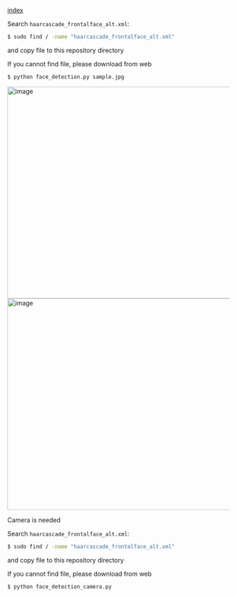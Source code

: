 
[index](./index.md)


Search `haarcascade_frontalface_alt.xml`:
```sh
$ sudo find / -name "haarcascade_frontalface_alt.xml"
```

and copy file to this repository directory

If you cannot find file, please download from web


```sh
$ python face_detection.py sample.jpg
```


<img src="https://raw.githubusercontent.com/wiki/karaage0703/python-image-processing/0007.jpg" alt="image" width="640" height="480">


<img src="https://raw.githubusercontent.com/wiki/karaage0703/python-image-processing/0008.jpg" alt="image" width="640" height="480">





Camera is needed


Search `haarcascade_frontalface_alt.xml`:
```sh
$ sudo find / -name "haarcascade_frontalface_alt.xml"
```
and copy file to this repository directory

If you cannot find file, please download from web


```sh
$ python face_detection_camera.py
```



